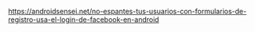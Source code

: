 https://androidsensei.net/no-espantes-tus-usuarios-con-formularios-de-registro-usa-el-login-de-facebook-en-android
